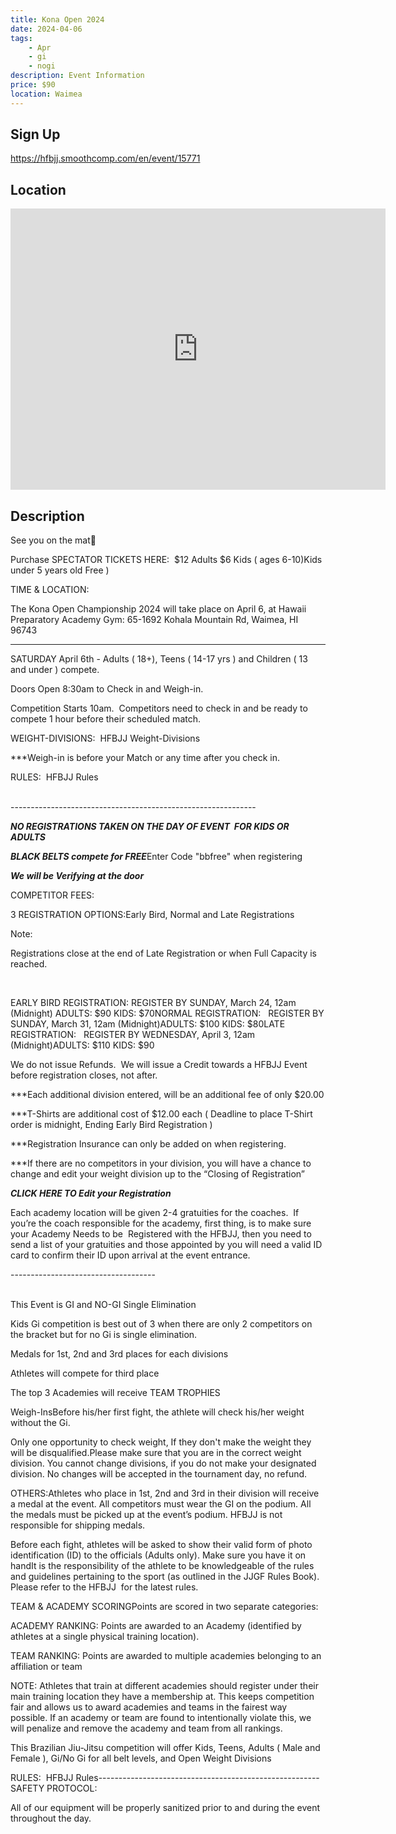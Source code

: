 ```yaml
---
title: Kona Open 2024
date: 2024-04-06
tags:
    - Apr
    - gi 
    - nogi 
description: Event Information
price: $90
location: Waimea
---
```

## Sign Up
https://hfbjj.smoothcomp.com/en/event/15771

## Location
<iframe src="https://www.google.com/maps/embed?pb=!1m18!1m12!1m3!1d12345.6789!2d-155.6987685!3d20.0298207!2m3!1f0!2f0!3f0!3m2!1i1024!2i768!4f13.1!3m3!1m2!1s0x0%3A0x0!2z20.0298207!5e0!3m2!1sen!2sus!4v1234567890" width="600" height="450" style="border:0;" allowfullscreen="" loading="lazy"></iframe>

## Description
See you on the mat👊


Purchase SPECTATOR TICKETS HERE:  $12 Adults $6 Kids ( ages 6-10)Kids under 5 years old Free )


TIME & LOCATION:


The Kona Open Championship 2024 will take place on April 6, at Hawaii Preparatory Academy Gym: 65-1692 Kohala Mountain Rd, Waimea, HI 96743


-------------------------------------------------------------


SATURDAY April 6th - Adults ( 18+), Teens ( 14-17 yrs ) and Children ( 13 and under ) compete.


Doors Open 8:30am to Check in and Weigh-in. 


Competition Starts 10am.  Competitors need to check in and be ready to compete 1 hour before their scheduled match.


WEIGHT-DIVISIONS:  HFBJJ Weight-Divisions


***Weigh-in is before your Match or any time after you check in.


RULES:  HFBJJ Rules                                                                                                      


-------------------------------------------------------------   


***NO REGISTRATIONS TAKEN ON THE DAY OF EVENT  FOR KIDS OR ADULTS***


***BLACK BELTS compete for FREE***Enter Code "bbfree" when registering


***We will be Verifying at the door***


COMPETITOR FEES:


3 REGISTRATION OPTIONS:Early Bird, Normal and Late Registrations


Note:  


Registrations close at the end of Late Registration or when Full Capacity is reached.    


 


EARLY BIRD REGISTRATION: REGISTER BY SUNDAY, March 24, 12am (Midnight) ADULTS: $90 KIDS: $70NORMAL REGISTRATION:   REGISTER BY SUNDAY, March 31, 12am (Midnight)ADULTS: $100 KIDS: $80LATE REGISTRATION:   REGISTER BY WEDNESDAY, April 3, 12am (Midnight)ADULTS: $110 KIDS: $90


We do not issue Refunds.  We will issue a Credit towards a HFBJJ Event before registration closes, not after.


***Each additional division entered, will be an additional fee of only $20.00


***T-Shirts are additional cost of $12.00 each ( Deadline to place T-Shirt order is midnight, Ending Early Bird Registration )


***Registration Insurance can only be added on when registering.


***If there are no competitors in your division, you will have a chance to change and edit your weight division up to the “Closing of Registration”


***CLICK HERE TO Edit your Registration***


Each academy location will be given 2-4 gratuities for the coaches.  If you’re the coach responsible for the academy, first thing, is to make sure your Academy Needs to be  Registered with the HFBJJ, then you need to send a list of your gratuities and those appointed by you will need a valid ID card to confirm their ID upon arrival at the event entrance.


------------------------------------                                                                                                 


This Event is GI and NO-GI Single Elimination


Kids Gi competition is best out of 3 when there are only 2 competitors on the bracket but for no Gi is single elimination.


Medals for 1st, 2nd and 3rd places for each divisions


Athletes will compete for third place


The top 3 Academies will receive TEAM TROPHIES


Weigh-InsBefore his/her first fight, the athlete will check his/her weight without the Gi.


Only one opportunity to check weight, If they don't make the weight they will be disqualified.Please make sure that you are in the correct weight division. You cannot change divisions, if you do not make your designated division. No changes will be accepted in the tournament day, no refund.


OTHERS:Athletes who place in 1st, 2nd and 3rd in their division will receive a medal at the event. All competitors must wear the GI on the podium. All the medals must be picked up at the event’s podium. HFBJJ is not responsible for shipping medals.


Before each fight, athletes will be asked to show their valid form of photo identification (ID) to the officials (Adults only). Make sure you have it on handIt is the responsibility of the athlete to be knowledgeable of the rules and guidelines pertaining to the sport (as outlined in the JJGF Rules Book). Please refer to the HFBJJ  for the latest rules.  


TEAM & ACADEMY SCORINGPoints are scored in two separate categories:


ACADEMY RANKING: Points are awarded to an Academy (identified by athletes at a single physical training location).


TEAM RANKING: Points are awarded to multiple academies belonging to an affiliation or team


NOTE: Athletes that train at different academies should register under their main training location they have a membership at. This keeps competition fair and allows us to award academies and teams in the fairest way possible. If an academy or team are found to intentionally violate this, we will penalize and remove the academy and team from all rankings.


This Brazilian Jiu-Jitsu competition will offer Kids, Teens, Adults ( Male and Female ), Gi/No Gi for all belt levels, and Open Weight Divisions


RULES:  HFBJJ Rules-------------------------------------------------------SAFETY PROTOCOL: 


All of our equipment will be properly sanitized prior to and during the event throughout the day.